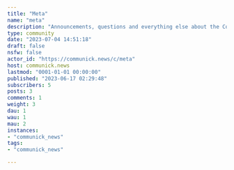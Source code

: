 ```yaml
---
title: "Meta" 
name: "meta"
description: "Announcements, questions and everything else about the Communick instance and its members. "
type: community
date: "2023-07-04 14:51:18"
draft: false
nsfw: false
actor_id: "https://communick.news/c/meta"
host: communick.news
lastmod: "0001-01-01 00:00:00"
published: "2023-06-17 02:29:48"
subscribers: 5
posts: 3
comments: 1
weight: 3
dau: 1
wau: 1
mau: 2
instances:
- "communick_news"
tags: 
- "communick_news"

---
```

